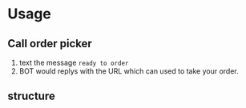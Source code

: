 # Usage
## Call order picker

1. text the message `ready to order`
2. BOT would replys with the URL which can used to take your order.


## structure
```

```




